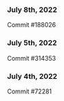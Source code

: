### July 8th, 2022

Commit #188026

### July 5th, 2022

Commit #314353


### July 4th, 2022

Commit #72281

